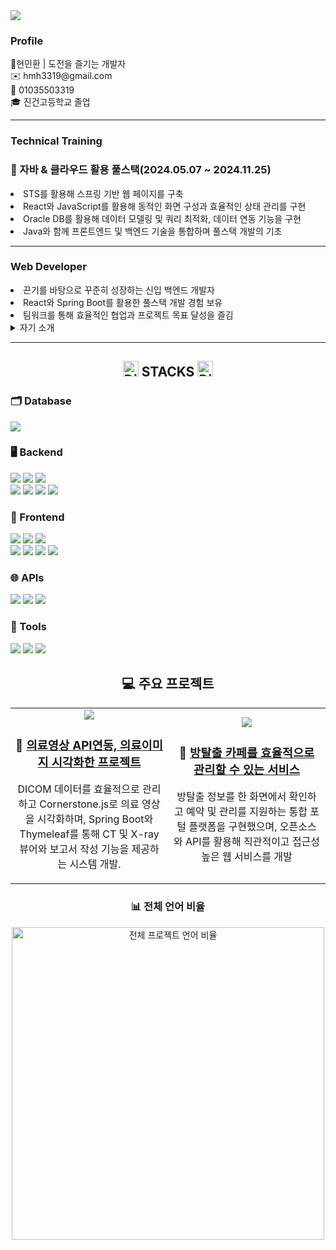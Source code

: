 <div >
  <img src="https://capsule-render.vercel.app/api?type=waving&color=auto&height=200&section=header&text=민환's+Git+hub&fontSize=50">
 

<h3> Profile </h3>
<div>👨현민환 | 도전을 즐기는 개발자</div>
<div>✉️ hmh3319@gmail.com</div>
<div>📱 01035503319</div>
<div>🎓 진건고등학교 졸업</div>

---

<h3>Technical Training</h3>
<h3>🚀 자바 & 클라우드 활용 풀스택(2024.05.07 ~ 2024.11.25)</h3>
<li>STS를 활용해 스프링 기반 웹 페이지를 구축</li>
<li>React와 JavaScript를 활용해 동적인 화면 구성과 효율적인 상태 관리를 구현</li>
<li>Oracle DB를 활용해 데이터 모델링 및 쿼리 최적화, 데이터 연동 기능을 구현</li>
<li>Java와 함께 프론트엔드 및 백엔드 기술을 통합하며 풀스택 개발의 기초</li>

---

<h3>Web Developer</h3>
<li>끈기를 바탕으로 꾸준히 성장하는 신입 백엔드 개발자</li>
<li>React와 Spring Boot를 활용한 풀스택 개발 경험 보유</li>
<li>팀워크를 통해 효율적인 협업과 프로젝트 목표 달성을 즐김</li>
 <details>
<summary> 자기 소개</summary>

안녕하세요, 새로운 도전을 두려워하지 않는 신입 백엔드 개발자 현민환입니다. 
저는 제 성장의 기반이 된 세 가지 핵심 요소로 끈기, 학습에 대한 열정, 그리고 팀워크를 꼽고 싶습니다.

끈기는 제가 도전에서 성공을 이뤄내는 가장 중요한 요소입니다. 6개월간의 자바 풀스택 취업캠프 과정 동안 매일 밤늦게까지 복습과 실습을 반복하였으며 프로그래머스 문제도 200문제 넘게 풀었습니다. 특히 ‘붕대감기’와 같은 어려운 코딩 문제를 끝까지 해결하며 성취감을 느꼈던 경험은 제 끈기의 가치를 증명한 사례입니다.

두 번째는 학습에 대한 열정입니다. 새로운 기술을 배우고 성장하는 과정에서 느끼는 즐거움은 저를 개발자로 한 단계 더 성장시키는 원동력이 됩니다. React, Spring Boot와 같은 기술을 처음 접했을 때도  새로운 기술과 도구를 배우는 데 두려움이 없으며 

마지막으로, 저는 팀워크의 힘을 믿습니다. 팀 프로젝트에서 팀장으로 역할을 맡아 팀원들이 개발에만 집중할 수 있도록 역할을 분배하고, 프로젝트 일정과 목표를 철저히 관리했습니다. 특히 방탈출 카페 프로젝트에서는 지도 API를 활용해 사용자 경험을 극대화할 수 있는 테마 등록 및 지도 표시 기능을 구현하며 팀원들과 함께 의미 있는 결과물을 만들어 냈습니다. 서로 협력하며 시너지를 발휘하는 과정에서 팀워크의 중요성을 다시 한번 깨달았습니다.

저는 이러한 경험과 마음가짐으로 회사에서 맡은 역할을 충실히 수행하며 회사의 성장에 기여하겠습니다. 특히 나이가 많다는 점은 다른 지원자보다 늦은 출발을 감수하며 도전에 임했던 절박함으로, 비전공자라는 점은 변화를 두려워하지 않고 배움을 즐기는 자세로 받아들여 주신다면, 회사의 성장과 발전에 함께 기여하는 개발자가 되겠습니다.
</details>

---

 
  <div align="center">
    <h2>
 <img src="https://raw.githubusercontent.com/Tarikul-Islam-Anik/Animated-Fluent-Emojis/master/Emojis/Smilies/Dizzy.png" alt="Dizzy" width="25" height="25" /> 
      STACKS
      <img src="https://raw.githubusercontent.com/Tarikul-Islam-Anik/Animated-Fluent-Emojis/master/Emojis/Smilies/Dizzy.png" alt="Dizzy" width="25" height="25" />
    </h2>
</div>


  <!-- Database -->
 <h3>
    <h3>🗂️ Database</h3>
    <div>
      <img src="https://img.shields.io/badge/oracle-F80000?style=for-the-badge&logo=oracle&logoColor=white">
    </div>
  </h3>
  <!-- Server -->
  <h3>🖥️ Backend</h3>
  <div>
    <img src="https://img.shields.io/badge/java-007396?style=for-the-badge&logo=java&logoColor=white">
    <img src="https://img.shields.io/badge/spring boot-6DB33F?style=for-the-badge&logo=springboot&logoColor=white">
    <img src="https://img.shields.io/badge/spring security-6DB33F?style=for-the-badge&logo=springsecurity&logoColor=white">
  </div>
  <div>
    <img src="https://img.shields.io/badge/jpa-6DB33F?style=for-the-badge&logo=jpa&logoColor=white">
    <img src="https://img.shields.io/badge/node.js-339933?style=for-the-badge&logo=node.js&logoColor=white">
    <img src="https://img.shields.io/badge/thymeleaf-005F9E?style=for-the-badge&logo=thymeleaf&logoColor=white">
    <img src="https://img.shields.io/badge/apache tomcat-F8DC75?style=for-the-badge&logo=apachetomcat&logoColor=black">
  </div>

  <!-- Frontend -->
  <h3>🎨 Frontend</h3>
  <div>
    <img src="https://img.shields.io/badge/javascript-F7DF1E?style=for-the-badge&logo=javascript&logoColor=black">
    <img src="https://img.shields.io/badge/react-61DAFB?style=for-the-badge&logo=react&logoColor=black">
    <img src="https://img.shields.io/badge/redux-764ABC?style=for-the-badge&logo=redux&logoColor=white">
  </div>
  <div>
    <img src="https://img.shields.io/badge/html-E34F26?style=for-the-badge&logo=html5&logoColor=white">
    <img src="https://img.shields.io/badge/css-1572B6?style=for-the-badge&logo=css3&logoColor=white">
    <img src="https://img.shields.io/badge/bootstrap-7952B3?style=for-the-badge&logo=bootstrap&logoColor=white">
    <img src="https://img.shields.io/badge/jquery-0769AD?style=for-the-badge&logo=jquery&logoColor=white">
  </div>

  <!-- APIs -->
  <h3>🌐 APIs</h3>
  <div>
    <img src="https://img.shields.io/badge/naver maps-03C75A?style=for-the-badge&logo=naver&logoColor=white">
    <img src="https://img.shields.io/badge/naver coordinates API-03C75A?style=for-the-badge&logo=naver&logoColor=white">
    <img src="https://img.shields.io/badge/kakao address API-FFCD00?style=for-the-badge&logo=kakaotalk&logoColor=black">
  </div>
  
  <!-- Tools -->
  <h3>🔧 Tools</h3>
  <div>
    <img src="https://img.shields.io/badge/git-F05032?style=for-the-badge&logo=git&logoColor=white">
    <img src="https://img.shields.io/badge/github-181717?style=for-the-badge&logo=github&logoColor=white">
    <img src="https://img.shields.io/badge/vs code-007ACC?style=for-the-badge&logo=visualstudiocode&logoColor=white">
  </div>
</div>

  <div align="center">

## 💻 주요 프로젝트
<table>
  <tr>
    <td align="center" width="50%">
      <img src="https://github.com/user-attachments/assets/50051bb0-cbee-4f99-a785-fc63ad68975f">
      <h3>📸 <a href="https://github.com/hyunminhwan/dicomproject">의료영상 API연동, 의료이미지 시각화한 프로젝트</a></h3>
      <p>DICOM 데이터를 효율적으로 관리하고 Cornerstone.js로 의료 영상을 시각화하며, Spring Boot와 Thymeleaf를 통해 CT 및 X-ray 뷰어와 보고서 작성 기능을 제공하는 시스템 개발.  </p>
    </td>
    <td align="center" width="50%">
      <img src="https://github.com/user-attachments/assets/06a4c399-3a5b-4a43-a844-5b9949aecb0b">
      <h3>🧩 <a href="https://github.com/hyunminhwan/project">방탈출 카페를 효율적으로 관리할 수 있는 서비스</a></h3>
      <p> 방탈출 정보를 한 화면에서 확인하고 예약 및 관리를 지원하는 통합 포털 플랫폼을 구현했으며, 오픈소스와 API를 활용해 직관적이고 접근성 높은 웹 서비스를 개발</p>
    </td>
  </tr>
</table>

<h3>📊 전체 언어 비율</h3>
<img src="https://github-readme-stats.vercel.app/api/top-langs/?username=hyunminhwan&layout=compact&theme=tokyonight" width="500" alt="전체 프로젝트 언어 비율" />



  </div>
</div>
